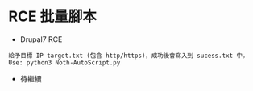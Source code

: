 # RCE 批量腳本
- Drupal7 RCE
```
給予目標 IP target.txt (包含 http/https)，成功後會寫入到 sucess.txt 中。
Use: python3 Noth-AutoScript.py
```
- 待繼續 
